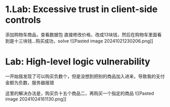 # 1.Lab: Excessive trust in client-side controls
添加购物车商品，查看数据包
直接修改价格，改成13块钱，然后在购物车里面看到是十三块钱...购买成功，solve
![[Pasted image 20241021230206.png]]
# Lab: High-level logic vulnerability
一开始我发现了可以购买负数个，但是没想到把别的商品加入进来，导致我的支付金额为负数，服务器报错

这里的解决办法是，购买负十五个商品二，再购买一个指定的商品
![[Pasted image 20241024161130.png]]
